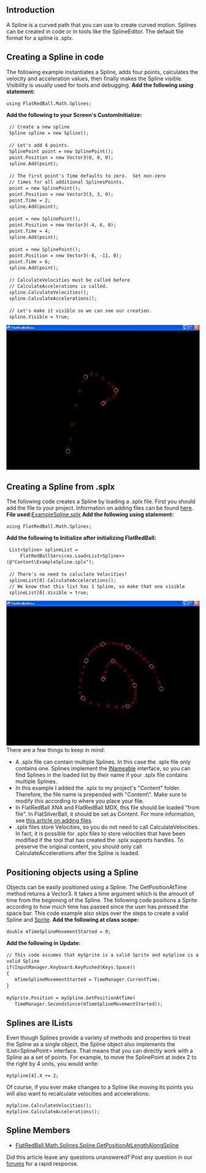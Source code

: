 ## Introduction

A Spline is a curved path that you can use to create curved motion. Splines can be created in code or in tools like the SplineEditor. The default file format for a spline is .splx.

## Creating a Spline in code

The following example instantiates a Spline, adds four points, calculates the velocity and acceleration values, then finally makes the Spline visible. Visibility is usually used for tools and debugging. **Add the following using statement:**

    using FlatRedBall.Math.Splines;

**Add the following to your Screen's CustomInitialize:**

     // Create a new spline
     Spline spline = new Spline();

     // Let's add 4 points.
     SplinePoint point = new SplinePoint();
     point.Position = new Vector3(0, 0, 0);
     spline.Add(point);

     // The first point's Time defaults to zero.  Set non-zero
     // times for all additional SplinesPoints.
     point = new SplinePoint();
     point.Position = new Vector3(3, 3, 0);
     point.Time = 2;
     spline.Add(point);

     point = new SplinePoint();
     point.Position = new Vector3(-4, 6, 0);
     point.Time = 4;
     spline.Add(point);

     point = new SplinePoint();
     point.Position = new Vector3(-8, -11, 0);
     point.Time = 6;
     spline.Add(point);

     // CalculateVelocities must be called before
     // CalculateAccelerations is called.
     spline.CalculateVelocities();
     spline.CalculateAccelerations();

     // Let's make it visible so we can see our creation.
     spline.Visible = true;

![SplineExample1.png](/media/migrated_media-SplineExample1.png)

## Creating a Spline from .splx

The following code creates a Spline by loading a .splx file. First you should add the file to your project. Information on adding files can be found [here](/frb/docs/index.php?title=Tutorials:Adding_files_to_your_project.md "Tutorials:Adding files to your project"). **File used:**[ExampleSpline.splx](/frb/docs/images/3/36/ExampleSpline.splx.md "ExampleSpline.splx") **Add the following using statement:**

    using FlatRedBall.Math.Splines;

**Add the following to Initialize after initializing FlatRedBall:**

     List<Spline> splineList = 
         FlatRedBallServices.Load<List<Spline>>(@"Content\ExampleSpline.splx");

     // There's no need to caluclate Velocities!
     splineList[0].CalculateAccelerations();
     // We know that this list has 1 Spline, so make that one visible
     splineList[0].Visible = true;

![SplineFromSplx.png](/media/migrated_media-SplineFromSplx.png) There are a few things to keep in mind:

-   A .splx file can contain multiple Splines. In this case the .splx file only contains one. Splines implement the [INameable](/frb/docs/index.php?title=FlatRedBall.Utilities.INameable&action=edit&redlink=1.md "FlatRedBall.Utilities.INameable (page does not exist)") interface, so you can find Splines in the loaded list by their name if your .splx file contains multiple Splines.
-   In this example I added the .splx to my project's "Content" folder. Therefore, the file name is prepended with "Content\\". Make sure to modify this according to where you place your file.
-   In FlatRedBall XNA and FlatRedBall MDX, this file should be loaded "from file". In FlatSilverBall, it should be set as Content. For more information, see [this article on adding files](/frb/docs/index.php?title=Tutorials:Adding_files_to_your_project.md "Tutorials:Adding files to your project").
-   .splx files store Velocities, so you do not need to call CalculateVelocities. In fact, it is possible for .splx files to store velocities that have been modified if the tool that has created the .splx supports handles. To preserve the original content, you should only call CalculateAccelerations after the Spline is loaded.

## Positioning objects using a Spline

Objects can be easily positioned using a Spline. The GetPositionAtTime method returns a Vector3. It takes a time argument which is the amount of time from the beginning of the Spline. The following code positions a Sprite according to how much time has passed since the user has pressed the space bar. This code example also skips over the steps to create a valid Spline and [Sprite](/frb/docs/index.php?title=Sprite.md "Sprite"). **Add the following at class scope:**

    double mTimeSplineMovementStarted = 0;

**Add the following in Update:**

    // This code assumes that mySprite is a valid Sprite and mySpline is a valid Spline
    if(InputManager.Keyboard.KeyPushed(Keys.Space))
    {
       mTimeSplineMovementStarted = TimeManager.CurrentTime;
    }

    mySprite.Position = mySpline.GetPositionAtTime(
       TimeManager.SecondsSince(mTimeSplineMovementStarted));

## Splines are ILists

Even though Splines provide a variety of methods and properties to treat the Spline as a single object, the Spline object also implements the IList\<SplinePoint\> interface. That means that you can directly work with a Spline as a set of points. For example, to move the SplinePoint at index 2 to the right by 4 units, you would write:

    mySpline[4].X += 2;

Of course, if you ever make changes to a Spline like moving its points you will also want to recalculate velocities and accelerations:

    mySpline.CalculateVelocities();
    mySpline.CalculateAccelerations();

## Spline Members

-   [FlatRedBall.Math.Splines.Spline.GetPositionAtLengthAlongSpline](/frb/docs/index.php?title=FlatRedBall.Math.Splines.Spline.GetPositionAtLengthAlongSpline.md "FlatRedBall.Math.Splines.Spline.GetPositionAtLengthAlongSpline")

Did this article leave any questions unanswered? Post any question in our [forums](/frb/forum/.md) for a rapid response.
